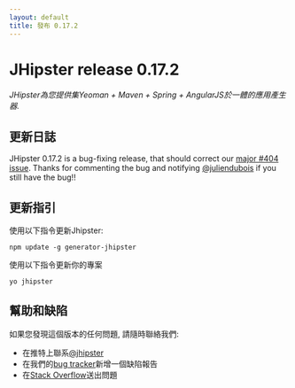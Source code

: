 ```yaml
---
layout: default
title: 發布 0.17.2
---
```


JHipster release 0.17.2
==================

*JHipster為您提供集Yeoman + Maven + Spring + AngularJS於一體的應用產生器.*

更新日誌
----------

JHipster 0.17.2 is a bug-fixing release, that should correct our [major #404 issue](https://github.com/jhipster/generator-jhipster/issues/404). Thanks for commenting the bug and notifying [@juliendubois](https://twitter.com/juliendubois) if you still have the bug!!

更新指引
------------

使用以下指令更新Jhipster:

```
npm update -g generator-jhipster
```

使用以下指令更新你的專案

```
yo jhipster
```

幫助和缺陷
--------------

如果您發現這個版本的任何問題, 請隨時聯絡我們:

- 在推特上聯系[@jhipster](https://twitter.com/jhipster)
- 在我們的[bug tracker](https://github.com/jhipster/generator-jhipster/issues?state=open)新增一個缺陷報告
- 在[Stack Overflow](http://stackoverflow.com/tags/jhipster/info)送出問題
